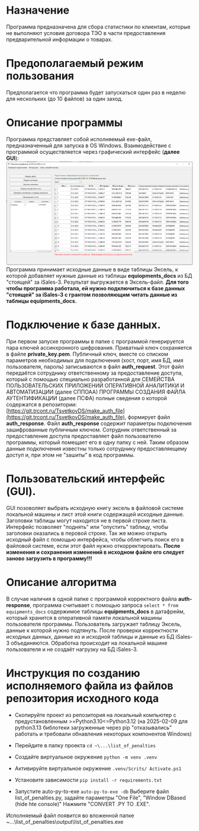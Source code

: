# Назначение
Программа предназначена для сбора статистики по клиентам, которые не выполняют условия договора ТЭО в части предоставления предварительной информации о товарах.

# Предополагаемый режим пользования
Предполагается что программа будет запускаться один раз в неделю для нескольких (до 10 файлов) за один заход.

# Описание программы
Программа представляет собой исполняемый exe-файл, предназначенный для запуска в OS Windows.
Взаимодействие с программой осуществляется через графический интерфейс (**далее GUI**):
![alt text](docs/for_README.md_1.png)
Программа принимает исходные данные в виде таблицы Эксель, к которой добавляет нужные данные из таблицы **equiopments_docs** из БД "стоящей" за iSales-3. Результат выгружается в Эксель-файл.
**Для того чтобы программа работала, ей нужно подключиться к базе данных "стоящей" за iSales-3 с грантом позволяющим читать данные из таблицы equipments_docs.**

# Подключение к базе данных.
При первом запуске программы в папке с программой генерируется пара ключей ассинхронного шифрования. Приватный ключ сохраняется в файле **private_key.pem**. Публичный ключ, вместе со списком параметров необходимых для подключения (хост, порт, имя БД, имя пользователя, пароль) записываются в файл **auth_request**. Этот файл передаётся сотруднику ответственному за предоставление доступа, который с помощью специально разработанной для СЕМЕЙСТВА ПОЛЬЗОВАТЕЛЬСКИХ ПРИЛОЖЕНИЙ ОПЕРАТИВНОЙ АНАЛИТИКИ И АВТОМАТИЗАЦИИ (далее СППОАА) ПРОГРАММЫ СОЗДАНИЯ ФАЙЛА АУТЕНТИФИКАЦИИ (далее ПСФА) полные сведения о которой содержатся в репозитории: [https://git.trcont.ru/TsvetkovDS/make_auth_file](https://git.trcont.ru/TsvetkovDS/make_auth_file), формирует файл **auth_response**.
Файл **auth_response** содержит параметры подключения зашифрованные публичным ключом.
Сотрудник ответственный за предоставление доступа предоставляет файл пользователю программы, который помещает его в одну папку с ней.
Таким образом данные подключения известны только сотруднику предоставляещему доступ и, при этом не "зашиты" в код программы.

# Пользовательский интерфейс (GUI).
GUI позоволяет выбрать исходную книгу эксель в файловой системе локальной машины и лист этой книги содержащей исходные данные.
Заголовки таблицы могут находится не в первой строке листа. Интерфейс позволяет "поднять" или "опустить" таблицу, чтобы заголовки оказались в перовой строке.
Так же можно открыть исходный файл с помощью интерфейса, чтобы облегчить поиск его в файловой системе, если этот файл нужно откорректировать.
**После изменения и сохранения изменений в исходном файле его следует заново загрузить в программу!!!**

# Описание алгоритма
В случае наличия в одной папке с программой корректного файла **auth-response**, программа считывает с помощью запроса 
`select * from equipments_docs`
содержимое таблицы **equipments_docs** в датафрейм, который хранится в оперативной памяти локальной машины пользователя программы.
Пользователь загружает таблицу Эксель, данные к которой нужно подтянуть. После проверки корректности исходных данных, данные из и исходной таблицы и данные из БД  iSales-3 объединяются. Обработка происходит на локальной машине пользователя и не создаёт нагрузку на БД iSales-3.


# Инструкция по созданию исполняемого файла из файлов репозитория исходного кода

* Скопируйте проект из репозитория на локальный компьютер с предустановленным >=Python3.10<=Python3.12 (на 2025-02-09 для python3.13 библотеки загруженные через pip "отказывались" работать и требовали обнавления некоторых компонентов Windows)
* Перейдите в папку проекта
```cd ~\...\list_of_penalties```

* Создайте виртуальное окружение
```python -m venv .venv```

* Активируйте виртуальное окружение
```.venv/Scrits/ Activate.ps1```

* Установите зависимости
```pip install -r requirements.txt```

* Запустите auto-py-to-exe 
```auto-py-to-exe -db```
Выберите файл list_of_penalties.py,
задайте параметры "One File", "Window DBased (hide hte console)"
Нажмите "CONVERT .PY TO .EXE".

Исполняемый файл появится во вложенной папке ~\...\list_of_penalties\output\list_of_penalties.exe